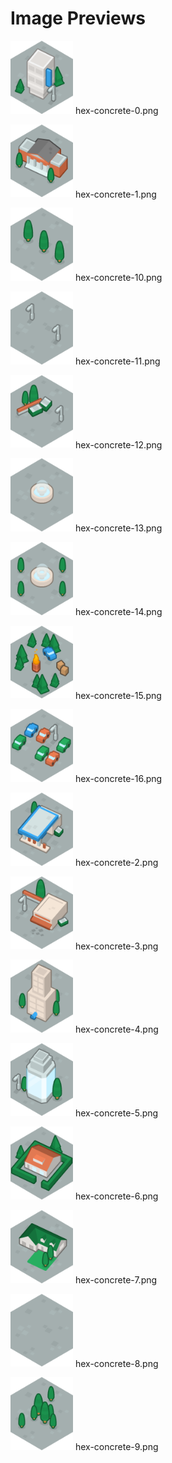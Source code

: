 # Image Previews

<img src="hex-concrete-0.png" width="100" /> hex-concrete-0.png<br>

<img src="hex-concrete-1.png" width="100" /> hex-concrete-1.png<br>

<img src="hex-concrete-10.png" width="100" /> hex-concrete-10.png<br>

<img src="hex-concrete-11.png" width="100" /> hex-concrete-11.png<br>

<img src="hex-concrete-12.png" width="100" /> hex-concrete-12.png<br>

<img src="hex-concrete-13.png" width="100" /> hex-concrete-13.png<br>

<img src="hex-concrete-14.png" width="100" /> hex-concrete-14.png<br>

<img src="hex-concrete-15.png" width="100" /> hex-concrete-15.png<br>

<img src="hex-concrete-16.png" width="100" /> hex-concrete-16.png<br>

<img src="hex-concrete-2.png" width="100" /> hex-concrete-2.png<br>

<img src="hex-concrete-3.png" width="100" /> hex-concrete-3.png<br>

<img src="hex-concrete-4.png" width="100" /> hex-concrete-4.png<br>

<img src="hex-concrete-5.png" width="100" /> hex-concrete-5.png<br>

<img src="hex-concrete-6.png" width="100" /> hex-concrete-6.png<br>

<img src="hex-concrete-7.png" width="100" /> hex-concrete-7.png<br>

<img src="hex-concrete-8.png" width="100" /> hex-concrete-8.png<br>

<img src="hex-concrete-9.png" width="100" /> hex-concrete-9.png<br>

